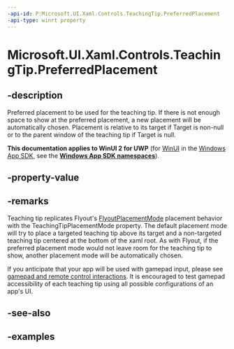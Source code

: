 ```yaml
---
-api-id: P:Microsoft.UI.Xaml.Controls.TeachingTip.PreferredPlacement
-api-type: winrt property
---
```


# Microsoft.UI.Xaml.Controls.TeachingTip.PreferredPlacement

<!--
public Microsoft.UI.Xaml.Controls.TeachingTipPlacementMode PreferredPlacement { get; set; }
-->

## -description

Preferred placement to be used for the teaching tip. If there is not enough space to show at the preferred placement, a new placement will be automatically chosen. 
Placement is relative to its target if Target is non-null or to the parent window of the teaching tip if Target is null.

**This documentation applies to WinUI 2 for UWP** (for [WinUI](/windows/apps/winui/winui3/) in the [Windows App SDK](/windows/apps/windows-app-sdk/), see the **[Windows App SDK namespaces](/windows/windows-app-sdk/api/winrt/)**).

## -property-value

## -remarks

Teaching tip replicates Flyout's [FlyoutPlacementMode](/uwp/api/Windows.UI.Xaml.Controls.Primitives.FlyoutPlacementMode) placement behavior with the TeachingTipPlacementMode property. The default placement mode will try to place a targeted teaching tip above its target and a non-targeted teaching tip centered at the bottom of the xaml root. As with Flyout, if the preferred placement mode would not leave room for the teaching tip to show, another placement mode will be automatically chosen. 

If you anticipate that your app will be used with gamepad input, please see [gamepad and remote control interactions](/windows/apps/design/input/gamepad-and-remote-interactions#xy-focus-navigation-and-interaction). It is encouraged to test gamepad accessibility of each teaching tip using all possible configurations of an app's UI.

## -see-also

## -examples

